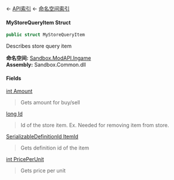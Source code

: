 ← [API索引](Api-Index) ← [命名空间索引](Namespace-Index)

#### MyStoreQueryItem Struct

```csharp
public struct MyStoreQueryItem
```

Describes store query item

**命名空间:** [Sandbox.ModAPI.Ingame](Sandbox.ModAPI.Ingame)  
**Assembly:** Sandbox.Common.dll

#### Fields

[int Amount](Sandbox.ModAPI.Ingame.MyStoreQueryItem.Amount)

> Gets amount for buy/sell

[long Id](Sandbox.ModAPI.Ingame.MyStoreQueryItem.Id)

> Id of the store item. Ex. Needed for removing item from store.

[SerializableDefinitionId ItemId](Sandbox.ModAPI.Ingame.MyStoreQueryItem.ItemId)

> Gets definition id of the item

[int PricePerUnit](Sandbox.ModAPI.Ingame.MyStoreQueryItem.PricePerUnit)

> Gets price per unit

